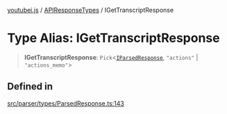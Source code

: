 [youtubei.js](../../../README.md) / [APIResponseTypes](../README.md) / IGetTranscriptResponse

# Type Alias: IGetTranscriptResponse

> **IGetTranscriptResponse**: `Pick`\<[`IParsedResponse`](../interfaces/IParsedResponse.md), `"actions"` \| `"actions_memo"`\>

## Defined in

[src/parser/types/ParsedResponse.ts:143](https://github.com/LuanRT/YouTube.js/blob/e54e499ff553dab51e6d9d1aebc090b50fec29ba/src/parser/types/ParsedResponse.ts#L143)
